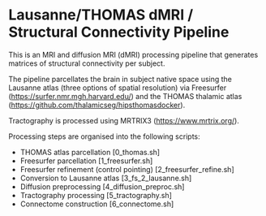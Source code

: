 # Lausanne/THOMAS dMRI / Structural Connectivity Pipeline

This is an MRI and diffusion MRI (dMRI) processing pipeline that generates matrices of structural connectivity per subject.

The pipeline parcellates the brain in subject native space using the Lausanne atlas (three options of spatial resolution) via Freesurfer (https://surfer.nmr.mgh.harvard.edu/) and the THOMAS thalamic atlas (https://github.com/thalamicseg/hipsthomasdocker). 

Tractography is processed using MRTRIX3 (https://www.mrtrix.org/).

Processing steps are organised into the following scripts:
* THOMAS atlas parcellation [0_thomas.sh]
* Freesurfer parcellation [1_freesurfer.sh]
* Freesurfer refinement (control pointing) [2_freesurfer_refine.sh]
* Conversion to Lausanne atlas [3_fs_2_lausanne.sh]
* Diffusion preprocessing [4_diffusion_preproc.sh]
* Tractography processing [5_tractography.sh]
* Connectome construction [6_connectome.sh]

